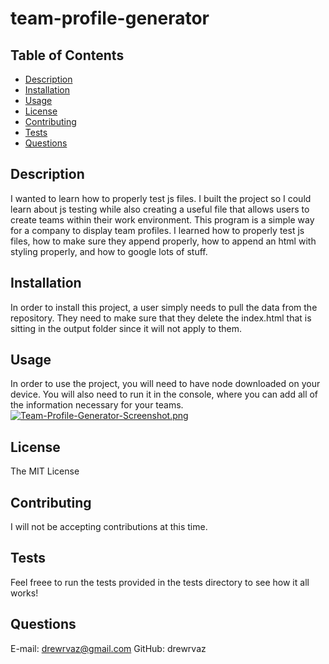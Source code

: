# team-profile-generator

## Table of Contents
* [Description](#description)
* [Installation](#installation)
* [Usage](#usage)
* [License](#license)
* [Contributing](#contributing)
* [Tests](#tests)
* [Questions](#questions)
## Description
I wanted to learn how to properly test js files. I built the project so I could learn about js testing while also creating a useful file that allows users to create teams within their work environment. This program is a simple way for a company to display team profiles. I learned how to properly test js files, how to make sure they append properly, how to append an html with styling properly, and how to google lots of stuff.
## Installation
In order to install this project, a user simply needs to pull the data from the repository. They need to make sure that they delete the index.html that is sitting in the output folder since it will not apply to them.
## Usage
In order to use the project, you will need to have node downloaded on your device. You will also need to run it in the console, where you can add all of the information necessary for your teams.
[![Team-Profile-Generator-Screenshot.png](https://i.postimg.cc/MpWk6fZF/Team-Profile-Generator-Screenshot.png)](https://postimg.cc/QHnYStTQ)
## License
The MIT License
## Contributing
I will not be accepting contributions at this time.
## Tests
Feel freee to run the tests provided in the tests directory to see how it all works!
## Questions
E-mail: drewrvaz@gmail.com
GitHub: drewrvaz